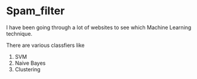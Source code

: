 # Spam_filter
I have been going through a lot of websites to see which Machine Learning technique. 

There are various classfiers like 
1. SVM
2. Naive Bayes
3. Clustering
